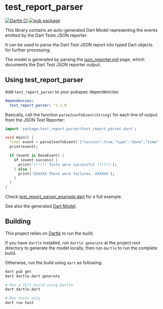# test_report_parser

[![Dartle CI](https://github.com/renatoathaydes/test_report_parser.dart/workflows/Dartle%20CI/badge.svg)](https://github.com/renatoathaydes/test_report_parser.dart/actions)
[![pub package](https://img.shields.io/pub/v/test_report_parser.svg)](https://pub.dev/packages/test_report_parser)

This library contains an auto-generated Dart Model representing the events emitted by the Dart Tests JSON reporter.

It can be used to parse the Dart Test JSON report into typed Dart objects for further processing.

The model is generated by parsing the [json_reporter.md](https://raw.githubusercontent.com/dart-lang/test/master/pkgs/test/doc/json_reporter.md)
page, which documents the Dart Test JSON reporter output.

## Using test_report_parser

Add `test_report_parser` to your pubspec dependencies:

```yaml
dependencies:
  test_report_parser: ^1.1.0
```

Basically, call the function `parseJsonToEvent(String)` for each line of output from the JSON Test Reporter:

```dart
import 'package:test_report_parser/test_report_parser.dart';

void main() {
  final event = parseJsonToEvent('{"success":true,"type":"done","time":36361}');
  print(event);

  if (event is DoneEvent) {
    if (event.success) {
      print('!!!!!! Tests were successful !!!!!!');
    } else {
      print('XXXXXX There were failures. XXXXXX');
    }
  }
}
```

Check [test_report_parser_example.dart](example/test_report_parser_example.dart) for a full example.

See also the generated [Dart Model](lib/src/model.g.dart).

## Building

This project relies on [Dartle](https://github.com/renatoathaydes/dartle/) to run the build.

If you have `dartle` installed, run `dartle generate` at the project root directory to generate the model locally,
then run `dartle` to run the complete build.

Otherwise, run the build using `dart` as following:

```bash
dart pub get
dart dartle.dart generate

# Run a full build using Dartle
dart dartle.dart

# Run tests only
dart run test
```
